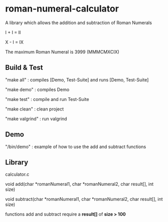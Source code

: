 # roman-numeral-calculator
  A library which allows the addition and subtraction of Roman Numerals
  
  I + I = II
  
  X - I = IX
  
  The maximum Roman Numeral is 3999 (MMMCMXCIX)
  
## Build & Test
  "make all" : compiles [Demo, Test-Suite] and runs [Demo, Test-Suite]

  "make demo" : compiles Demo

  "make test" : compile and run Test-Suite

  "make clean" : clean project

  "make valgrind" : run valgrind

## Demo
  "/bin/demo" : example of how to use the add and subtract functions

## Library
  calculator.c
  
  void add(char *romanNumeral1, char *romanNumeral2, char result[], int size)

  void subtract(char *romanNumeral1, char *romanNumeral2, char result[], int size)

  functions add and subtract require a **result[]** of **size > 100**
